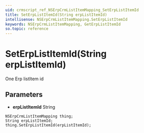 ```yaml
---
uid: crmscript_ref_NSErpCrmListItemMapping_SetErpListItemId
title: SetErpListItemId(String erpListItemId)
intellisense: NSErpCrmListItemMapping.SetErpListItemId
keywords: NSErpCrmListItemMapping, GetErpListItemId
so.topic: reference
---
```


# SetErpListItemId(String erpListItemId)

One Erp listItem id

## Parameters

* **erpListItemId** String

```crmscript
NSErpCrmListItemMapping thing;
String erpListItemId;
thing.SetErpListItemId(erpListItemId);
```

